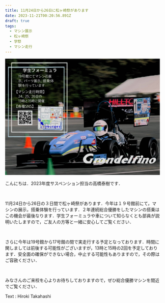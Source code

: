 ```yaml
---
title: 11月24日から26日に松ヶ崎祭があります
date: 2023-11-21T00:20:56.891Z
draft: true
tags:
  - マシン展示
  - 松ヶ崎祭
  - 学祭
  - マシン走行
---
```

![](482707973354291639.jpg)



こんにちは．2023年度サスペンション担当の高橋泰樹です．

 

11月24日から26日の３日間で松ヶ崎祭があります．今年は１９号館前にて，マシンの展示，搭乗体験を行っています．２年連続総合優勝をしたマシンの搭乗はこの機会が最後なります．学生フォーミュラや車について知らなくとも部員が説明いたしますので，ご友人の方等と一緒に安心してご覧ください．

 

さらに今年は19号館から17号館の間で実走行する予定となっております．時間に関しましては前後する可能性がございますが，13時と15時の2回を予定しております．安全面の確保ができない場合，中止する可能性もありますので，その際はご容赦ください．

 

みなさんのご来校を心よりお待ちしておりますので，ぜひ総合優勝マシンを間近でご覧ください．

T﻿ext : Hiroki Takahashi
